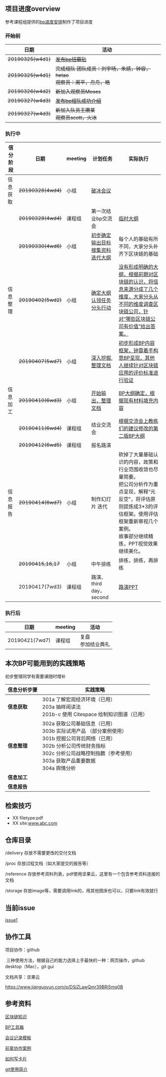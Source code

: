 ## 项目进度overview

参考课程组提供的[bp进度安排](https://static.openmindclub.com/2019-03-20-%E4%BC%81%E4%B8%9A%E5%BE%AE%E4%BF%A1%E6%88%AA%E5%9B%BE_1e8f293f-50fb-4a81-8321-5a11fe30820f.png)制作了项目进度


### ~~开始前~~

| 日期               | 活动                                                         |
| ------------------ | ------------------------------------------------------------ |
| ~~20190325(w4d1)~~ | [~~发布bp招募贴~~](https://github.com/happylyy/IA004_blockchain/blob/master/delivery/%E6%8B%9B%E5%8B%9F%E8%B4%B4.md) |
| ~~20190325(w4d1)~~ | ~~完成组队      团队成员：刘宇旸，朱婧，钟容，hetao<br>观察员：周平，舟舟，皓~~ |
| ~~20190326(w4d2)~~ | ~~新加入观察员Moses~~                                        |
| ~~20190327(w4d3)~~ | [~~发布bp组队成功介绍~~](https://github.com/happylyy/IA004_blockchain/blob/master/delivery/%E9%A1%B9%E7%9B%AE%E4%BB%8B%E7%BB%8D.md) |
| ~~20190327(w4d3)~~ | ~~新加入队员王赓某<br>观察员scott，火冰~~                    |



### 执行中

| 信分阶段 | 日期               | meeting    | 计划任务                                             |实际执行|
| -------- | ------------------ | ---------- | ------------------------------------------------------------ |-------------------- |
| 信息获取 | ~~20190328(4wd4)~~ | 小组   | [破冰会议](https://github.com/livingworld/IA004_blockchain/blob/master/delivery/%E7%A0%B4%E5%86%B0%E4%BC%9A%E8%AE%AE%E8%AE%B0%E5%BD%95.md) ||
|          | ~~20190328(4wd4)~~ | 课程组 | 第一次结业bp交流会                                       |[临时大纲](https://github.com/livingworld/IA004_blockchain/blob/master/proc/BP%E5%A4%A7%E7%BA%B2%E8%BF%AD%E4%BB%A3.md)|
|          | ~~20190330(4wd6)~~ | 小组   | [初步确定输出目标      搜集资料      迭代大纲](https://github.com/livingworld/IA004_blockchain/issues/1#issuecomment-478225339) <br> |每个人的基础有所不同，大家分头补齐下区块链的基础|
| 信息整理 | ~~20190402(5wd2)~~     | 小组       | [确定大纲      认领任务      分头行动](https://github.com/livingworld/IA004_blockchain/issues/3)                         |[没有形成明确的大纲，根据前期对区块链的认识，将信息来源分成了几个维度，大家分头从不同的维度调查区块链公司，针对“哪些区块链公司有价值”给出答案。](https://github.com/livingworld/IA004_blockchain/issues/4)|
|          | ~~20190407(5wd7)~~     | 小组       | [深入挖掘,整理文档](https://github.com/livingworld/IA004_blockchain/issues/5)                                       |[初步形成BP内容框架，钟蓉着手构思BP呈现，其他人继续针对区块链应用的评价标准进行验证](https://github.com/livingworld/IA004_blockchain/issues/8)|
| 信息加工 | ~~20190410(6wd3)~~     | 小组       | [开始输出，整理文档](https://github.com/livingworld/IA004_blockchain/issues/7)                                      |[BP大纲确定，根据现有材料填充内容](https://github.com/livingworld/IA004_blockchain/blob/master/proc/BP_outline.md)|
|          | ~~20190411(6wd4)~~     | 课程组     | 结业交流会                                                   |[根据交流会上教练们的建议修改的第二版BP大纲](https://github.com/livingworld/IA004_blockchain/blob/master/proc/BP_Outline_v2.md)|
|          | ~~20190412(6wd5)~~     | 课程组     | 报名路演                                                     ||
| 信息报告 |~~20190414(6wd7)~~     | 小组       | 制作幻灯片      迭代                                |砍掉了大量基础认识的内容，政策和行业范围收敛也尽量简要。<br>把公司分析作为重点呈现，解释“元反空”，将评估原则提炼成3*3的评估框架。使用评估框架重新审视几个案例。<br>故事部分继续精炼，PPT视觉效果继续美化。|
|          | ~~20190415,16,17~~    | 小组       | 中午排练                              |排练，排练，再排练|
|          | 20190417(7wd3)     | 课程组     | 路演、    third day，second                               |[路演PPT](https://github.com/livingworld/IA004_blockchain/blob/master/delivery/%E5%8C%BA%E5%9D%97%E9%93%BE%E6%BA%AF%E6%BA%90%E8%A1%8C%E4%B8%9A%E6%9C%80%E5%B0%8F%E5%85%A8%E5%B1%80%E8%AE%A4%E8%AF%86.md)|



### 执行后

| 日期           | meeting | 活动                       |
| -------------- | ------- | -------------------------- |
| 20190421(7wd7) | 课程组  | 复盘      <br>参加结业典礼 |






## 本次BP可能用到的实践策略

初步整理同学有需要课随时增补

| 信息分析步骤 | 实践策略                                                     |
| ------------ | ------------------------------------------------------------ |
| **信息获取** | 301a 了解宏观经济环境（已用）      <br>203a 抽样阅读法       <br/>201b-c 使用 Citespace 绘制知识图谱（已用） |
| **信息整理** | 302a   获取公司基础信息（已用）      <br/>303b 实际试用产品 （部分案例使用）     <br/>301b 挖掘公司背后网络（已用）      <br/>302b 分析公司传统财务指标      <br/>302c 分析公司战略控制指数（参考使用）      <br/>303a 获取产品重要数据      <br/>304a 舆情分析 |
| **信息加工** |                                                              |
| **信息报告** |                                                              |

## 检索技巧
- XX filetype:pdf
- XX site:www.abc.com

## 仓库目录

/delivery 	 存放不需要更改的交付文档

/proc 		存放过程文档（如大家提交的报告等）

/reference 	存放参考资料列表，pdf使用坚果云，这里有一个包含参考资料连接的文档

/storage	   存放image等，需要调用link的，用其他图床也可以，只要link有效就行



## 当前issue

[issue1](https://github.com/livingworld/IA004_blockchain/issues/1#issue-426472100)



## 协作工具

项目协作：github

​	三种使用方法，根据自己的能力选择上手最快的一种：网页操作，github desktop（Mac），git gui

文档共享：坚果云

https://www.jianguoyun.com/p/DSjZLawQmr39BRi5mq0B





## 参考资料

[区块链知识](https://github.com/happylyy/IA004_blockchain/blob/master/reference/%E5%8C%BA%E5%9D%97%E9%93%BE%E7%9F%A5%E8%AF%86.md)

[BP工具箱](https://github.com/happylyy/IA004_blockchain/blob/master/reference/BP%E5%B7%A5%E5%85%B7%E7%AE%B1.md)

[会议记录模板](https://github.com/happylyy/IA004_blockchain/blob/master/reference/%E4%BC%9A%E8%AE%AE%E7%BA%AA%E8%A6%81%E6%A8%A1%E6%9D%BF.md)

[前辈协作案例](https://github.com/happylyy/IA004_blockchain/blob/master/reference/%E5%BE%80%E6%9C%9F%E4%BC%98%E7%A7%80%E5%8D%8F%E4%BD%9C%E6%A1%88%E4%BE%8B.md)

[如何写卡片](https://www.yangzhiping.com/psy/happy-new-year-faq3.html)

[git使用简介](http://www.bootcss.com/p/git-guide/)

